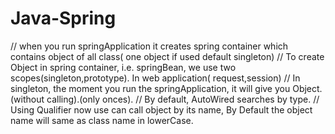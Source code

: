 # Java-Spring

// when you run springApplication it creates spring container which contains object of all class( one object if used default singleton)
// To create Object in spring container, i.e. springBean, we use two scopes(singleton,prototype). In web application( request,session)
// In singleton, the moment you run the springApplication, it will give you Object.(without calling).(only onces).
// By default, AutoWired searches by type.
// Using Qualifier now use can call object by its name, By Default the object name will same as class name in lowerCase.
